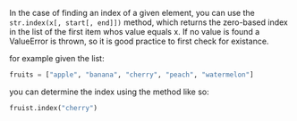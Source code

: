 In the case of finding an index of a given element, you can use the
```str.index(x[, start[, end]])``` method, which returns the zero-based index in the list of the first item whos value equals x.
If no value is found a ValueError is thrown, so it is good practice to first check for existance.

for example given the list:

```python
fruits = ["apple", "banana", "cherry", "peach", "watermelon"]
```

you can determine the index using the method like so:
```python
fruist.index("cherry")
```
